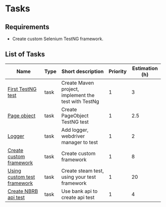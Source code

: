 # Tasks

## Requirements

* Create custom Selenium TestNG framework.

## List of Tasks

| Name                                                | Type | Short description                                    | Priority | Estimation (h) |
| --------------------------------------------------- | ---- | ---------------------------------------------------- | -------- | -------------- |
| [First TestNG test](./first-project/readme.md)      | task | Create Maven project, implement the test with TestNg | 1        | 3              |
| [Page object](./page-object/readme.md)              | task | Create PageObject TestNG test                        | 1        | 2.5            |
| [Logger](./logger/readme.md)                        | task | Add logger, webdriver manager to test                | 1        | 2              |
| [Create custom framework](./framework/readme.md)    | task | Create custom framework                              | 1        | 8              |
| [Using custom test framework](./task-web/readme.md) | task | Create steam test, using your test framework         | 1        | 20             |
| [Create NBRB api test](./api-test/readme.md)        | task | Use bank api to create api test                      | 1        | 4              |
